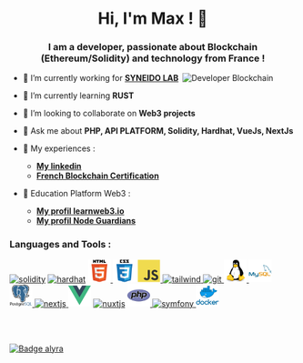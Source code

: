 <h1 align="center">Hi, I'm Max ! 👋</h1>

<h3 align="center">I am a developer, passionate about Blockchain (Ethereum/Solidity) and technology from France !</h3>

<img align="right" src="https://bafybeibbnd4v3zbmuyawdxemgezvuhwmso6pyq3o5cni2qugszcoxms65y.ipfs.nftstorage.link/_b37c3fa2-9381-4ed4-8d82-bd33b572697d.jpeg" alt="Developer Blockchain" width="200px" height="auto" />

- 🔭 I’m currently working for **<a href="https://www.syneidolab.com/" target="blank">SYNEIDO LAB</a>**
- 🌱 I’m currently learning **RUST**
- 👯 I’m looking to collaborate on **Web3 projects**
- 💬 Ask me about **PHP, API PLATFORM, Solidity, Hardhat, VueJs, NextJs**
- 📄 My experiences :
    - **[My linkedin](https://www.linkedin.com/in/maxence-vast-3b5509b2/)**
    - **[French Blockchain Certification](https://certificate.bcdiploma.com/check/BA459C42FC93266BBA38C7939187BF67AEF6BFA9B695F9F90CA3F03771128853aW1ZSnVVa1JrNFgrd1Eyak4wRG1BU0o2VnhnaEx0S0NDTzB5WnJWS2hmV2J0Snl5)**
      
- 📄 Education Platform Web3 :
    - **[My profil learnweb3.io](https://learnweb3.io/u/MaxVst/)**
    - **[My profil Node Guardians](https://nodeguardians.io/character/821a7582dd2c)**
<!-- - 📫 How to reach me :
    - **[My linkedin](https://www.linkedin.com/in/maxence-vast-3b5509b2/)**-->
<h3 align="left">Languages and Tools :</h3>
<p align="left">
<a href="https://soliditylang.org/" target="blank"><img src="https://upload.wikimedia.org/wikipedia/commons/9/98/Solidity_logo.svg" alt="solidity" width="40" height="40"/></a>
<a href="https://hardhat.org/" target="blank"><img src="https://user-images.githubusercontent.com/176499/96893278-ebc67580-1460-11eb-9530-d5df3a3d65d0.png" alt="hardhat" width="15%" height="auto"/></a> 
<a href="https://www.w3.org/html/" target="blank" rel="noreferrer"> <img src="https://raw.githubusercontent.com/devicons/devicon/master/icons/html5/html5-original-wordmark.svg" alt="html5" width="40" height="40"/> </a>
<a href="https://www.w3schools.com/css/" target="blank" rel="noreferrer"> <img src="https://raw.githubusercontent.com/devicons/devicon/master/icons/css3/css3-original-wordmark.svg" alt="css3" width="40" height="40"/></a>
<a href="https://developer.mozilla.org/en-US/docs/Web/JavaScript" target="blank" rel="noreferrer"> <img src="https://raw.githubusercontent.com/devicons/devicon/master/icons/javascript/javascript-original.svg" alt="javascript" width="40" height="40"/> </a>
<a href="https://tailwindcss.com/" target="blank" rel="noreferrer"> <img src="https://www.vectorlogo.zone/logos/tailwindcss/tailwindcss-icon.svg" alt="tailwind" width="40" height="40"/> </a>
<a href="https://git-scm.com/" target="blank" rel="noreferrer"> <img src="https://www.vectorlogo.zone/logos/git-scm/git-scm-icon.svg" alt="git" width="40" height="40"/> </a>  <a href="https://www.linux.org/" target="_blank" rel="noreferrer"> <img src="https://raw.githubusercontent.com/devicons/devicon/master/icons/linux/linux-original.svg" alt="linux" width="40" height="40"/> </a> <a href="https://www.mysql.com/" target="blank" rel="noreferrer"> <img src="https://raw.githubusercontent.com/devicons/devicon/master/icons/mysql/mysql-original-wordmark.svg" alt="mysql" width="40" height="40"/> </a>   <a href="https://www.postgresql.org" target="_blank" rel="noreferrer"> <img src="https://raw.githubusercontent.com/devicons/devicon/master/icons/postgresql/postgresql-original-wordmark.svg" alt="postgresql" width="40" height="40"/> </a> 
<a href="https://nextjs.org/" target="blank"  rel="noreferrer"> <img src="https://camo.githubusercontent.com/3aa42ee93eafa8f736bac662e8ca536350dad790ba36f2f0cb1783aa2be42f6d/68747470733a2f2f63646e2e776f726c64766563746f726c6f676f2e636f6d2f6c6f676f732f6e6578746a732d322e737667" alt="nextjs" width="40" height="40" style="max-width:100%;"> </a>
<a href="https://vuejs.org/" target="blank" rel="noreferrer"> <img src="https://raw.githubusercontent.com/github/explore/80688e429a7d4ef2fca1e82350fe8e3517d3494d/topics/vue/vue.png" alt="vuejs" width="40" height="40"/></a>
<a href="https://nuxt.com/" target="blank" rel="noreferrer"> <img src="https://avatars.githubusercontent.com/u/23360933?s=64&v=4" alt="nuxtjs" width="40" height="40"/></a>
<a href="https://www.php.net" target="blank" rel="noreferrer"> <img src="https://raw.githubusercontent.com/devicons/devicon/master/icons/php/php-original.svg" alt="php" width="40" height="40"/> </a>
<a href="https://symfony.com" target="blank" rel="noreferrer"> <img src="https://symfony.com/logos/symfony_black_03.svg" alt="symfony" width="40" height="40"/> </a>
<a href="https://www.docker.com/" target="blank" rel="noreferrer"> <img src="https://raw.githubusercontent.com/github/explore/80688e429a7d4ef2fca1e82350fe8e3517d3494d/topics/docker/docker.png" alt="docker" width="40" height="40"/> </a> 
</p>
<br/><br/>
<p>
  <a align=left" href="https://certificate.bcdiploma.com/check/BA459C42FC93266BBA38C7939187BF67AEF6BFA9B695F9F90CA3F03771128853aW1ZSnVVa1JrNFgrd1Eyak4wRG1BU0o2VnhnaEx0S0NDTzB5WnJWS2hmV2J0Snl5" rel="noreferrer">
    <img src="https://bafybeibwkktgym6eg3fbeedffd2aduopukhqfgb6kg7cccufg6ha7izvra.ipfs.nftstorage.link/badge_alyra.png" alt="Badge alyra" width="150px" height="auto" />
  </a>
</p>
  

  
